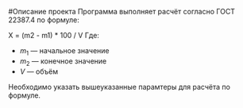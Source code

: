 #Описание проекта
Программа выполняет расчёт согласно ГОСТ 22387.4 по формуле:

X = (m2 - m1) * 100 / V
Где:  
- $m_1$ — начальное значение  
- $m_2$ — конечное значение  
- $V$ — объём 

Необходимо указать вышеуказанные парамтеры для расчёта по формуле.